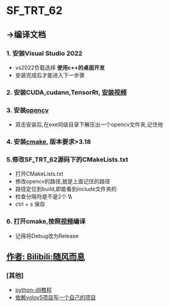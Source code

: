 # SF_TRT_62


## ->编译文档

### 1. 安装Visual Studio 2022
- vs2022负载选择 **使用c++的桌面开发**
- 安装完成后才能进入下一步骤

### 2. 安装CUDA,cudann,TensorRt, [安装视频](https://www.bilibili.com/video/BV1pG411h743/?spm_id_from=333.999.0.0&vd_source=48769c3445e4933d438612c7cb69d59c)

### 3. 安装[opencv](https://objects.githubusercontent.com/github-production-release-asset-2e65be/5108051/909c7495-778f-473e-986f-15771fd5aba4?X-Amz-Algorithm=AWS4-HMAC-SHA256&X-Amz-Credential=AKIAIWNJYAX4CSVEH53A%2F20230803%2Fus-east-1%2Fs3%2Faws4_request&X-Amz-Date=20230803T140937Z&X-Amz-Expires=300&X-Amz-Signature=7463dfac83b13831d77673fb4046b4a58659bd03d409531c466d94335d224767&X-Amz-SignedHeaders=host&actor_id=96624481&key_id=0&repo_id=5108051&response-content-disposition=attachment%3B%20filename%3Dopencv-4.8.0-windows.exe&response-content-type=application%2Foctet-stream)
- 双击安装后,在exe同级目录下解压出一个opencv文件夹,记住他
  
 ### 4. 安装[cmake](https://objects.githubusercontent.com/github-production-release-asset-2e65be/537699/80b4d510-c3d7-421c-b5ee-8f3890af8c7a?X-Amz-Algorithm=AWS4-HMAC-SHA256&X-Amz-Credential=AKIAIWNJYAX4CSVEH53A%2F20230803%2Fus-east-1%2Fs3%2Faws4_request&X-Amz-Date=20230803T141816Z&X-Amz-Expires=300&X-Amz-Signature=0e9430f1448f6c5893715104c6f7e78f21e6e5fea404dd5d4384cd22b3411e09&X-Amz-SignedHeaders=host&actor_id=96624481&key_id=0&repo_id=537699&response-content-disposition=attachment%3B%20filename%3Dcmake-3.27.1-windows-x86_64.msi&response-content-type=application%2Foctet-stream), 版本要求>3.18

### 5.修改SF_TRT_62源码下的CMakeLists.txt
- 打开CMakeLists.txt
- 修改opencv的路径,就是上面记住的路径
- 路径定位到build,即能看到include文件夹的
- 检查分隔符是不是2个  **\\\\**
- ctrl + s 保存

### 6. 打开cmake,按照[视频](https://www.bilibili.com/video/BV1pG411h743?p=3&vd_source=48769c3445e4933d438612c7cb69d59c)编译
- 记得将Debug改为Release

## [作者: Bilibili:随风而息](https://space.bilibili.com/120366874)
### [其他]
- [python-dll教程](https://www.bilibili.com/video/BV1Pe4y1p7Ds/?share_source=copy_web&vd_source=1ab4c859f1ebd918903f472636409e44)
- [依赖yolov5项目写一个自己的项目](https://www.bilibili.com/video/BV1Da4y1G7B2/?share_source=copy_web&vd_source=1ab4c859f1ebd918903f472636409e44)
